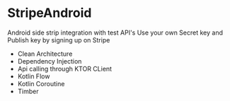 # StripeAndroid
Android side strip integration with test API's
Use your own Secret key and Publish key by signing up on Stripe

- Clean Architecture
- Dependency Injection
- Api calling through KTOR CLient
- Kotlin Flow
- Kotlin Coroutine
- Timber
